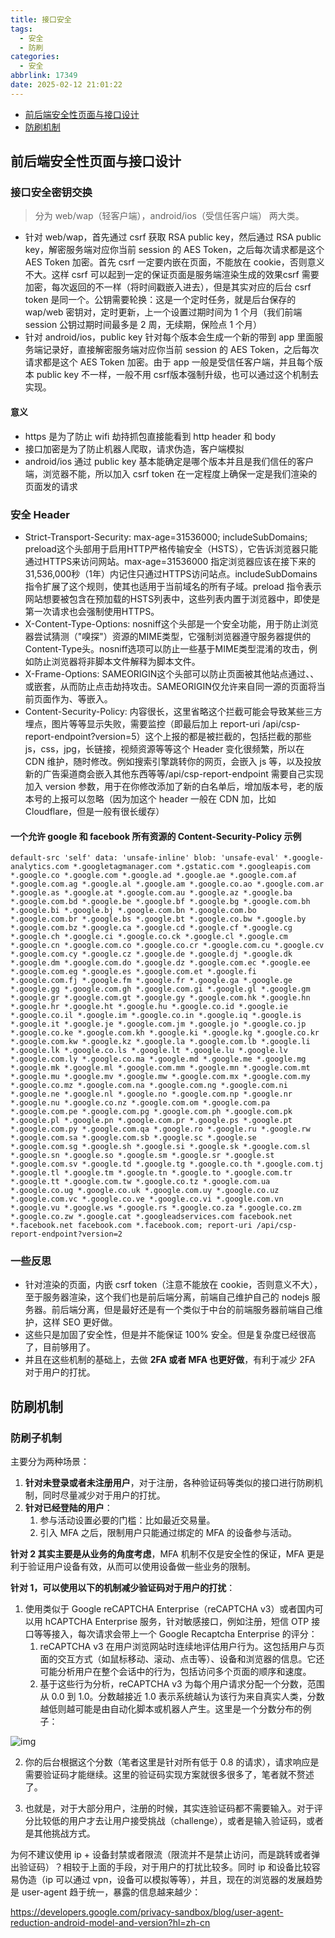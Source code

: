 ```yaml
---
title: 接口安全
tags:
  - 安全
  - 防刷
categories:
  - 安全
abbrlink: 17349
date: 2025-02-12 21:01:22
---
```


- [前后端安全性页面与接口设计](https://www.bilibili.com/opus/917872422844104721)
- [防刷机制](https://www.bilibili.com/read/cv33868282/?opus_fallback=1)

## 前后端安全性页面与接口设计

### 接口安全密钥交换

> 分为 web/wap（轻客户端），android/ios（受信任客户端） 两大类。

- 针对 web/wap，首先通过 csrf 获取 RSA public key，然后通过 RSA public key，解密服务端对应你当前 session 的 AES Token，之后每次请求都是这个 AES Token 加密。首先 csrf 一定要内嵌在页面，不能放在 cookie，否则意义不大。这样 csrf 可以起到一定的保证页面是服务端渲染生成的效果csrf 需要加密，每次返回的不一样（将时间戳嵌入进去），但是其实对应的后台 csrf token 是同一个。公钥需要轮换：这是一个定时任务，就是后台保存的 wap/web 密钥对，定时更新，上一个设置过期时间为 1 个月（我们前端 session 公钥过期时间最多是 2 周，无续期，保险点 1 个月）
- 针对 android/ios，public key 针对每个版本会生成一个新的带到 app 里面服务端记录好，直接解密服务端对应你当前 session 的 AES Token，之后每次请求都是这个 AES Token 加密。由于 app 一般是受信任客户端，并且每个版本 public key 不一样，一般不用 csrf版本强制升级，也可以通过这个机制去实现。

#### 意义

- https 是为了防止 wifi 劫持抓包直接能看到 http header 和 body
- 接口加密是为了防止机器人爬取，请求伪造，客户端模拟
- android/ios 通过 public key 基本能确定是哪个版本并且是我们信任的客户端，浏览器不能，所以加入 csrf token 在一定程度上确保一定是我们渲染的页面发的请求

### 安全 Header

- Strict-Transport-Security: max-age=31536000; includeSubDomains; preload这个头部用于启用HTTP严格传输安全（HSTS），它告诉浏览器只能通过HTTPS来访问网站。max-age=31536000 指定浏览器应该在接下来的31,536,000秒（1年）内记住只通过HTTPS访问站点。includeSubDomains 指令扩展了这个规则，使其也适用于当前域名的所有子域。preload 指令表示网站想要被包含在预加载的HSTS列表中，这些列表内置于浏览器中，即使是第一次请求也会强制使用HTTPS。
- X-Content-Type-Options: nosniff这个头部是一个安全功能，用于防止浏览器尝试猜测（"嗅探"）资源的MIME类型，它强制浏览器遵守服务器提供的Content-Type头。nosniff选项可以防止一些基于MIME类型混淆的攻击，例如防止浏览器将非脚本文件解释为脚本文件。
- X-Frame-Options: SAMEORIGIN这个头部可以防止页面被其他站点通过、、或嵌套，从而防止点击劫持攻击。SAMEORIGIN仅允许来自同一源的页面将当前页面作为、等嵌入。
- Content-Security-Policy: 内容很长，这里省略这个拦截可能会导致某些三方埋点，图片等等显示失败，需要监控（即最后加上 report-uri /api/csp-report-endpoint?version=5）这个上报的都是被拦截的，包括拦截的那些 js，css，jpg，长链接，视频资源等等这个 Header 变化很频繁，所以在 CDN 维护，随时修改。例如搜索引擎跳转你的网页，会嵌入 js 等，以及投放新的广告渠道商会嵌入其他东西等等/api/csp-report-endpoint 需要自己实现加入 version 参数，用于在你修改添加了新的白名单后，增加版本号，老的版本号的上报可以忽略（因为加这个 header 一般在 CDN 加，比如 Cloudflare，但是一般有很长缓存）

#### 一个允许 google 和 facebook 所有资源的 Content-Security-Policy 示例
```
default-src 'self' data: 'unsafe-inline' blob: 'unsafe-eval' *.google-analytics.com *.googletagmanager.com *.gstatic.com *.googleapis.com *.google.co *.google.com *.google.ad *.google.ae *.google.com.af *.google.com.ag *.google.al *.google.am *.google.co.ao *.google.com.ar *.google.as *.google.at *.google.com.au *.google.az *.google.ba *.google.com.bd *.google.be *.google.bf *.google.bg *.google.com.bh *.google.bi *.google.bj *.google.com.bn *.google.com.bo *.google.com.br *.google.bs *.google.bt *.google.co.bw *.google.by *.google.com.bz *.google.ca *.google.cd *.google.cf *.google.cg *.google.ch *.google.ci *.google.co.ck *.google.cl *.google.cm *.google.cn *.google.com.co *.google.co.cr *.google.com.cu *.google.cv *.google.com.cy *.google.cz *.google.de *.google.dj *.google.dk *.google.dm *.google.com.do *.google.dz *.google.com.ec *.google.ee *.google.com.eg *.google.es *.google.com.et *.google.fi *.google.com.fj *.google.fm *.google.fr *.google.ga *.google.ge *.google.gg *.google.com.gh *.google.com.gi *.google.gl *.google.gm *.google.gr *.google.com.gt *.google.gy *.google.com.hk *.google.hn *.google.hr *.google.ht *.google.hu *.google.co.id *.google.ie *.google.co.il *.google.im *.google.co.in *.google.iq *.google.is *.google.it *.google.je *.google.com.jm *.google.jo *.google.co.jp *.google.co.ke *.google.com.kh *.google.ki *.google.kg *.google.co.kr *.google.com.kw *.google.kz *.google.la *.google.com.lb *.google.li *.google.lk *.google.co.ls *.google.lt *.google.lu *.google.lv *.google.com.ly *.google.co.ma *.google.md *.google.me *.google.mg *.google.mk *.google.ml *.google.com.mm *.google.mn *.google.com.mt *.google.mu *.google.mv *.google.mw *.google.com.mx *.google.com.my *.google.co.mz *.google.com.na *.google.com.ng *.google.com.ni *.google.ne *.google.nl *.google.no *.google.com.np *.google.nr *.google.nu *.google.co.nz *.google.com.om *.google.com.pa *.google.com.pe *.google.com.pg *.google.com.ph *.google.com.pk *.google.pl *.google.pn *.google.com.pr *.google.ps *.google.pt *.google.com.py *.google.com.qa *.google.ro *.google.ru *.google.rw *.google.com.sa *.google.com.sb *.google.sc *.google.se *.google.com.sg *.google.sh *.google.si *.google.sk *.google.com.sl *.google.sn *.google.so *.google.sm *.google.sr *.google.st *.google.com.sv *.google.td *.google.tg *.google.co.th *.google.com.tj *.google.tl *.google.tm *.google.tn *.google.to *.google.com.tr *.google.tt *.google.com.tw *.google.co.tz *.google.com.ua *.google.co.ug *.google.co.uk *.google.com.uy *.google.co.uz *.google.com.vc *.google.co.ve *.google.co.vi *.google.com.vn *.google.vu *.google.ws *.google.rs *.google.co.za *.google.co.zm *.google.co.zw *.google.cat *.googleadservices.com facebook.net *.facebook.net facebook.com *.facebook.com; report-uri /api/csp-report-endpoint?version=2
```

### 一些反思

- 针对渲染的页面，内嵌 csrf token（注意不能放在 cookie，否则意义不大），至于服务器渲染，这个我们也是前后端分离，前端自己维护自己的 nodejs 服务器。前后端分离，但是最好还是有一个类似于中台的前端服务器前端自己维护，这样 SEO 更好做。
- 这些只是加固了安全性，但是并不能保证 100% 安全。但是复杂度已经很高了，目前够用了。
- 并且在这些机制的基础上，去做 **2FA 或者 MFA 也更好做**，有利于减少 2FA 对于用户的打扰。


## 防刷机制

### 防刷子机制

主要分为两种场景：

1. **针对未登录或者未注册用户**，对于注册，各种验证码等类似的接口进行防刷机制，同时尽量减少对于用户的打扰。
2. **针对已经登陆的用户**：
   1. 参与活动设置必要的门槛：比如最近交易量。
   2. 引入 MFA 之后，限制用户只能通过绑定的 MFA 的设备参与活动。

**针对 2 其实主要是从业务的角度考虑**，MFA 机制不仅是安全性的保证，MFA 更是利于验证用户设备有效，从而可以使用设备做一些业务的限制。

**针对 1，可以使用以下的机制减少验证码对于用户的打扰**：

1. 使用类似于 Google reCAPTCHA Enterprise（reCAPTCHA v3）或者国内可以用 hCAPTCHA Enterprise 服务，针对敏感接口，例如注册，短信 OTP 接口等等接入，每次请求会带上一个 Google Recaptcha Enterprise 的评分：
   1. reCAPTCHA v3 在用户浏览网站时连续地评估用户行为。这包括用户与页面的交互方式（如鼠标移动、滚动、点击等）、设备和浏览器的信息。它还可能分析用户在整个会话中的行为，包括访问多个页面的顺序和速度。
   2. 基于这些行为分析，reCAPTCHA v3 为每个用户请求分配一个分数，范围从 0.0 到 1.0。分数越接近 1.0 表示系统越认为该行为来自真实人类，分数越低则越可能是由自动化脚本或机器人产生。这里是一个分数分布的例子：

![img](/images/security/01.avif)

2. 你的后台根据这个分数（笔者这里是针对所有低于 0.8 的请求），请求响应是需要验证码才能继续。这里的验证码实现方案就很多很多了，笔者就不赘述了。

3. 也就是，对于大部分用户，注册的时候，其实连验证码都不需要输入。对于评分比较低的用户才去让用户接受挑战（challenge），或者是输入验证码，或者是其他挑战方式。

为何不建议使用 ip + 设备封禁或者限流（限流并不是禁止访问，而是跳转或者弹出验证码）？相较于上面的手段，对于用户的打扰比较多。同时 ip 和设备比较容易伪造（ip 可以通过 vpn，设备可以模拟等等），并且，现在的浏览器的发展趋势是 user-agent 趋于统一，暴露的信息越来越少：

https://developers.google.com/privacy-sandbox/blog/user-agent-reduction-android-model-and-version?hl=zh-cn